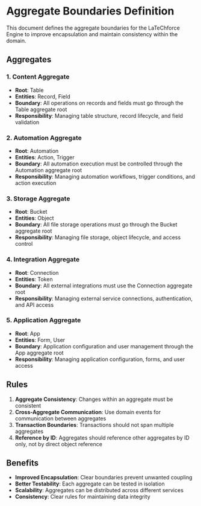 # Aggregate Boundaries Definition

This document defines the aggregate boundaries for the LaTeChforce Engine to improve encapsulation and maintain consistency within the domain.

## Aggregates

### 1. Content Aggregate
- **Root**: Table
- **Entities**: Record, Field
- **Boundary**: All operations on records and fields must go through the Table aggregate root
- **Responsibility**: Managing table structure, record lifecycle, and field validation

### 2. Automation Aggregate  
- **Root**: Automation
- **Entities**: Action, Trigger
- **Boundary**: All automation execution must be controlled through the Automation aggregate root
- **Responsibility**: Managing automation workflows, trigger conditions, and action execution

### 3. Storage Aggregate
- **Root**: Bucket
- **Entities**: Object
- **Boundary**: All file storage operations must go through the Bucket aggregate root
- **Responsibility**: Managing file storage, object lifecycle, and access control

### 4. Integration Aggregate
- **Root**: Connection
- **Entities**: Token
- **Boundary**: All external integrations must use the Connection aggregate root
- **Responsibility**: Managing external service connections, authentication, and API access

### 5. Application Aggregate
- **Root**: App
- **Entities**: Form, User
- **Boundary**: Application configuration and user management through the App aggregate root
- **Responsibility**: Managing application configuration, forms, and user access

## Rules

1. **Aggregate Consistency**: Changes within an aggregate must be consistent
2. **Cross-Aggregate Communication**: Use domain events for communication between aggregates
3. **Transaction Boundaries**: Transactions should not span multiple aggregates
4. **Reference by ID**: Aggregates should reference other aggregates by ID only, not by direct object reference

## Benefits

- **Improved Encapsulation**: Clear boundaries prevent unwanted coupling
- **Better Testability**: Each aggregate can be tested in isolation
- **Scalability**: Aggregates can be distributed across different services
- **Consistency**: Clear rules for maintaining data integrity